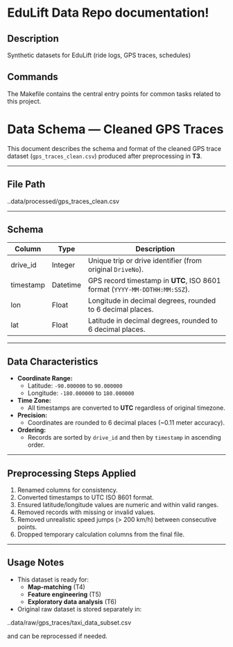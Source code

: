 # EduLift Data Repo documentation!

## Description

Synthetic datasets for EduLift (ride logs, GPS traces, schedules)

## Commands

The Makefile contains the central entry points for common tasks related to this project.


# Data Schema — Cleaned GPS Traces

This document describes the schema and format of the cleaned GPS trace dataset (`gps_traces_clean.csv`) produced after preprocessing in **T3**.

---

## File Path
..data/processed/gps_traces_clean.csv


---

## Schema

| Column       | Type      | Description                                                                 |
|--------------|-----------|-----------------------------------------------------------------------------|
| drive_id     | Integer   | Unique trip or drive identifier (from original `DriveNo`).                  |
| timestamp    | Datetime  | GPS record timestamp in **UTC**, ISO 8601 format (`YYYY-MM-DDTHH:MM:SSZ`).   |
| lon          | Float     | Longitude in decimal degrees, rounded to 6 decimal places.                  |
| lat          | Float     | Latitude in decimal degrees, rounded to 6 decimal places.                   |

---

## Data Characteristics
- **Coordinate Range:**  
  - Latitude: `-90.000000` to `90.000000`  
  - Longitude: `-180.000000` to `180.000000`
- **Time Zone:**  
  - All timestamps are converted to **UTC** regardless of original timezone.
- **Precision:**  
  - Coordinates are rounded to 6 decimal places (~0.11 meter accuracy).
- **Ordering:**  
  - Records are sorted by `drive_id` and then by `timestamp` in ascending order.

---

## Preprocessing Steps Applied
1. Renamed columns for consistency.
2. Converted timestamps to UTC ISO 8601 format.
3. Ensured latitude/longitude values are numeric and within valid ranges.
4. Removed records with missing or invalid values.
5. Removed unrealistic speed jumps (> 200 km/h) between consecutive points.
6. Dropped temporary calculation columns from the final file.

---

## Usage Notes
- This dataset is ready for:
  - **Map-matching** (T4)
  - **Feature engineering** (T5)
  - **Exploratory data analysis** (T6)
- Original raw dataset is stored separately in:

..data/raw/gps_traces/taxi_data_subset.csv

and can be reprocessed if needed.
